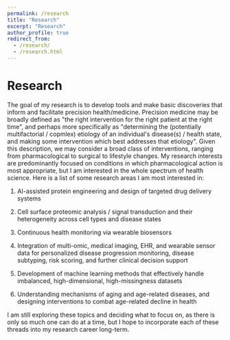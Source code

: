 ```yaml
---
permalink: /research
title: "Research"
excerpt: "Research"
author_profile: true
redirect_from: 
  - /research/
  - /research.html
---
```


# Research

The goal of my research is to develop tools and make basic discoveries that inform and facilitate precision health/medicine. Precision medicine may be broadly defined as "the right intervention for the right patient at the right time", and perhaps more specifically as "determining the (potentially multifactorial / copmlex) etiology of an individual's disease(s) / health state, and making some intervention which best addresses that etiology". Given this description, we may consider a broad class of interventions, ranging from pharmacological to surgical to lifestyle changes. My research interests are predominantly focused on conditions in which pharmacological action is most appropriate, but I am interested in the whole spectrum of health science. Here is a list of some research areas I am most interested in:

1. AI-assisted protein engineering and design of targeted drug delivery systems

2. Cell surface proteomic analysis / signal transduction and their heterogeneity across cell types and disease states

3. Continuous health monitoring via wearable biosensors

4. Integration of multi-omic, medical imaging, EHR, and wearable sensor data for personalized disease progression monitoring, disease subtyping, risk scoring, and further clinical decision support

5. Development of machine learning methods that effectively handle imbalanced, high-dimensional, high-missingness datasets

6. Understanding mechanisms of aging and age-related diseases, and designing interventions to combat age-related decline in health

I am still exploring these topics and deciding what to focus on, as there is only so much one can do at a time, but I hope to incorporate each of these threads into my research career long-term.

